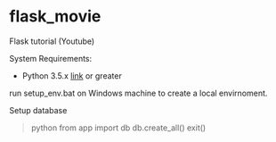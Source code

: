 # flask_movie
Flask tutorial (Youtube)

System Requirements:
* Python 3.5.x [link](https://www.python.org/downloads/release/python-353/) or greater

run setup_env.bat on Windows machine to create a local envirnoment.

Setup database
> python
> from app import db
> db.create_all()
> exit()